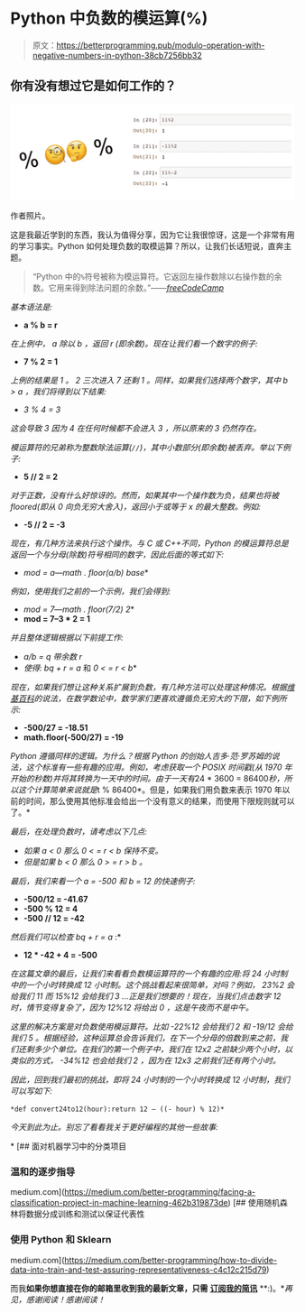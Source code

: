 # Python 中负数的模运算(%)

> 原文：<https://betterprogramming.pub/modulo-operation-with-negative-numbers-in-python-38cb7256bb32>

## 你有没有想过它是如何工作的？

![](img/495c3347a2b134f4580500407daaadca.png)

作者照片。

这是我最近学到的东西，我认为值得分享，因为它让我很惊讶，这是一个非常有用的学习事实。Python 如何处理负数的取模运算？所以，让我们长话短说，直奔主题。

> “Python 中的`%`符号被称为模运算符。它返回左操作数除以右操作数的余数。它用来得到除法问题的余数。”——*[freeCodeCamp](http://www.freecodecamp.org)*

*基本语法是:*

*   **a % b = r**

*在上例中， *a* 除以 *b* ，返回 *r* (即余数)。现在让我们看一个数字的例子:*

*   **7 % 2 = 1**

*上例的结果是 *1* 。 *2* 三次进入 *7* 还剩 *1* 。同样，如果我们选择两个数字，其中 *b > a* ，我们将得到以下结果:*

*   *3 % 4 = 3*

*这会导致 *3* 因为 *4* 在任何时候都不会进入 *3* ，所以原来的 *3* 仍然存在。*

*模运算符的兄弟称为整数除法运算(`//`)，其中小数部分(即余数)被丢弃。举以下例子:*

*   **5 // 2 = 2**

*对于正数，没有什么好惊讶的。然而，如果其中一个操作数为负，结果也将被 floored(即从 *0* 向负无穷大舍入)，返回小于或等于 *x* 的最大整数。例如:*

*   **-5 // 2 = -3**

*现在，有几种方法来执行这个操作。与 C 或 C++不同，Python 的模运算符总是返回一个与分母(除数)符号相同的数字，因此后面的等式如下:*

*   **mod = a—math . floor(a/b)* base**

*例如，使用我们之前的一个示例，我们会得到:*

*   **mod = 7—math . floor(7/2)* 2**
*   **mod = 7–3 * 2 = 1**

*并且整体逻辑根据以下前提工作:*

*   **a/b = q* 带余数 *r**
*   *使得: *b*q + r = a* 和 *0 < = r < b**

*现在，如果我们想让这种关系扩展到负数，有几种方法可以处理这种情况。根据[维基百科](http://en.wikipedia.org/wiki/Modulo_operation)的说法，在数学数论中，数学家们更喜欢遵循负无穷大的下限，如下例所示:*

*   **-500/27 = -18.51**
*   **math.floor(-500/27) = -19**

*Python 遵循同样的逻辑。为什么？根据 Python 的创始人吉多·范·罗苏姆的说法，这个标准有一些有趣的应用。例如，考虑获取一个 POSIX 时间戳(从 1970 年开始的秒数)并将其转换为一天中的时间。由于一天有*24 * 3600 = 86400*秒，所以这个计算简单来说就是*t % 86400*。但是，如果我们用负数来表示 1970 年以前的时间，那么使用其他标准会给出一个没有意义的结果，而使用下限规则就可以了。*

*最后，在处理负数时，请考虑以下几点:*

*   *如果 *a < 0* 那么 *0 < = r < b* 保持不变。*
*   *但是如果 *b < 0* 那么 *0 > = r > b* 。*

*最后，我们来看一个 *a = -500* 和 *b = 12* 的快速例子:*

*   **-500/12 = -41.67**
*   **-500 % 12 = 4**
*   **-500 // 12 = -42**

*然后我们可以检查 *b*q + r = a* :*

*   **12 * -42 + 4 = -500**

*在这篇文章的最后，让我们来看看负数模运算符的一个有趣的应用:将 24 小时制中的一个小时转换成 12 小时制。这个挑战看起来很简单，对吗？例如， *23%2* 会给我们 *11* 而 *15%12* 会给我们 *3* …正是我们想要的！现在，当我们点击数字 *12* 时，情节变得复杂了，因为 *12%12* 将给出 *0* ，这是午夜而不是中午。*

*这里的解决方案是对负数使用模运算符。比如 *-22%12* 会给我们 *2* 和 *-19/12* 会给我们 *5* 。根据经验，这种运算总会告诉我们，在下一个分母的倍数到来之前，我们还剩多少个单位。在我们的第一个例子中，我们在 *12x2* 之前缺少两个小时，以类似的方式， *-34%12* 也会给我们 *2* ，因为在 *12x3* 之前我们还有两个小时。*

*因此，回到我们最初的挑战，即将 24 小时制的一个小时转换成 12 小时制，我们可以写如下:*

```
*def convert24to12(hour):return 12 — ((- hour) % 12)*
```

*今天到此为止。别忘了看看我关于更好编程的其他一些故事:*

*[](https://medium.com/better-programming/facing-a-classification-project-in-machine-learning-462b319873de) [## 面对机器学习中的分类项目

### 温和的逐步指导

medium.com](https://medium.com/better-programming/facing-a-classification-project-in-machine-learning-462b319873de) [](https://medium.com/better-programming/how-to-divide-data-into-train-and-test-assuring-representativeness-c4c12c215d79) [## 使用随机森林将数据分成训练和测试以保证代表性

### 使用 Python 和 Sklearn

medium.com](https://medium.com/better-programming/how-to-divide-data-into-train-and-test-assuring-representativeness-c4c12c215d79) 

而我**如果你想直接在你的邮箱里收到我的最新文章，只需** [**订阅我的简讯**](https://gmail.us3.list-manage.com/subscribe?u=8190cded0d5e26657d9bc54d7&id=3e942158a2) **:)。**再见，感谢阅读！感谢阅读！*